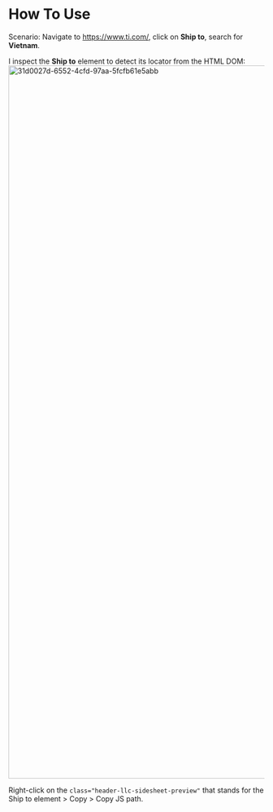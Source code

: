 # How To Use
Scenario: Navigate to https://www.ti.com/, click on **Ship to**, search for **Vietnam**.

I inspect the **Ship to** element to detect its locator from the HTML DOM:
<img width="1401" alt="31d0027d-6552-4cfd-97aa-5fcfb61e5abb" src="https://github.com/vikim97/ShadowDom/assets/85481702/41ea624e-8d56-4a42-8da9-5190fb7e27d0">

Right-click on the `class="header-llc-sidesheet-preview"` that stands for the Ship to element > Copy > Copy JS path.
